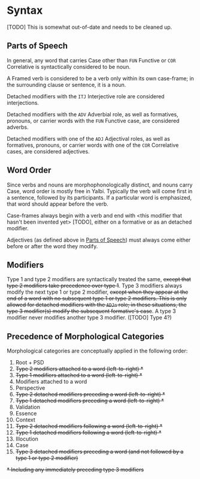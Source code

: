 # Syntax

[TODO] This is somewhat out-of-date and needs to be cleaned up.

## Parts of Speech

In general, any word that carries Case other than `FUN` Functive or `COR` Correlative is syntactically considered to be noun.

A Framed verb is considered to be a verb only within its own case-frame; in the surrounding clause or sentence, it is a noun.

Detached modifiers with the `ITJ` Interjective role are considered interjections.

Detached modifiers with the `ADV` Adverbial role, as well as formatives, pronouns, or carrier words with the `FUN` Functive case, are considered adverbs.

Detached modifiers with one of the `ADJ` Adjectival roles, as well as formatives, pronouns, or carrier words with one of the `COR` Correlative cases, are considered adjectives.

## Word Order

Since verbs and nouns are morphophonologically distinct, and nouns carry Case, word order is mostly free in Yalbi. Typically the verb will come first in a sentence, followed by its participants. If a particular word is emphasized, that word should appear before the verb.

Case-frames always begin with a verb and end with <this modifier that hasn't been invented yet> [TODO], either on a formative or as an detached modifier.

Adjectives (as defined above in [Parts of Speech](#parts-of-speech)) must always come either before or after the word they modify.

## Modifiers

Type 1 and type 2 modifiers are syntactically treated the same, ~~except that type 2 modifiers take precedence over type 1~~. Type 3 modifiers always modify the next type 1 or type 2 modifier, ~~except when they appear at the end of a word with no subsequent type 1 or type 2 modifiers. This is only allowed for detached modifiers with the `ADJn` role; in these situations, the type 3 modifier(s) modify the subsequent formative's case~~. A type 3 modifier never modifies another type 3 modifier. ([TODO] Type 4?)

## Precedence of Morphological Categories

Morphological categories are conceptually applied in the following order:

1. Root + PSD
2. ~~Type 2 modifiers attached to a word (left-to-right) *~~
3. ~~Type 1 modifiers attached to a word (left-to-right) *~~
4. Modifiers attached to a word
4. Perspective
5. ~~Type 2 detached modifiers preceding a word (left-to-right) *~~
6. ~~Type 1 detached modifiers preceding a word (left-to-right) *~~
7. Validation
8. Essence
9. Context
10. ~~Type 2 detached modifiers following a word (left-to-right) *~~
11. ~~Type 1 detached modifiers following a word (left-to-right) *~~
10. Illocution
11. Case
12. ~~Type 3 detached modifiers preceding a word (and not followed by a type 1 or type 2 modifier)~~

~~\* Including any immediately preceding type 3 modifiers~~
